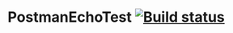 # PostmanEchoTest [![Build status](https://ci.appveyor.com/api/projects/status/uad094acwb4rb3lf?svg=true)](https://ci.appveyor.com/project/Nadine0109/postmanechotest)
